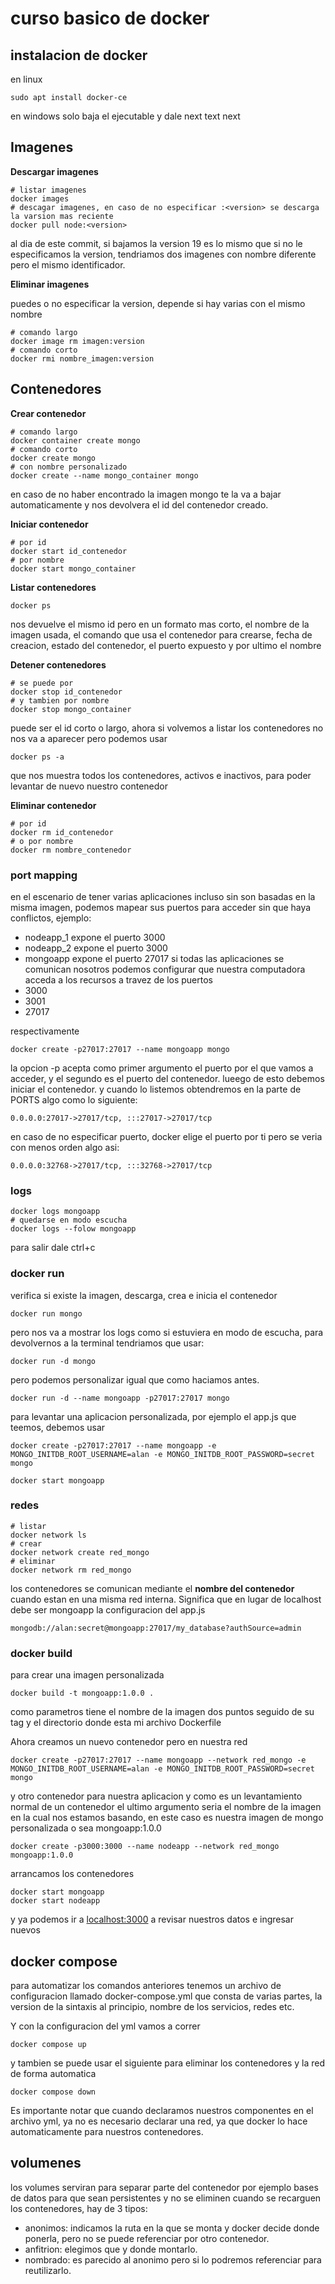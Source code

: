 # curso basico de docker

## instalacion de docker

en linux

```
sudo apt install docker-ce
```

en windows solo baja el ejecutable y dale next text next

## Imagenes

<b> Descargar imagenes </b>

```
# listar imagenes
docker images
# descagar imagenes, en caso de no especificar :<version> se descarga la varsion mas reciente
docker pull node:<version>

```

al dia de este commit, si bajamos la version 19 es lo mismo que si no le especificamos la version, tendriamos dos imagenes con nombre diferente pero el mismo identificador.

<b>Eliminar imagenes</b>

puedes o no especificar la version, depende si hay varias con el mismo nombre

```
# comando largo
docker image rm imagen:version
# comando corto
docker rmi nombre_imagen:version
```

## Contenedores

<b>Crear contenedor</b>

```
# comando largo
docker container create mongo
# comando corto
docker create mongo
# con nombre personalizado
docker create --name mongo_container mongo
```

en caso de no haber encontrado la imagen mongo te la va a bajar automaticamente y nos devolvera el id del contenedor creado.

<b>Iniciar contenedor</b>

```
# por id
docker start id_contenedor
# por nombre
docker start mongo_container

```

<b>Listar contenedores</b>

```
docker ps
```

nos devuelve el mismo id pero en un formato mas corto, el nombre de la imagen usada, el comando que usa el contenedor para crearse, fecha de creacion, estado del contenedor, el puerto expuesto y por ultimo el nombre

<b>Detener contenedores</b>

```
# se puede por
docker stop id_contenedor
# y tambien por nombre
docker stop mongo_container
```

puede ser el id corto o largo, ahora si volvemos a listar los contenedores no nos va a aparecer pero podemos usar

```
docker ps -a
```

que nos muestra todos los contenedores, activos e inactivos, para poder levantar de nuevo nuestro contenedor

<b>Eliminar contenedor</b>

```
# por id
docker rm id_contenedor
# o por nombre
docker rm nombre_contenedor
```

### port mapping

en el escenario de tener varias aplicaciones incluso sin son basadas en la misma imagen, podemos mapear sus puertos para acceder sin que haya conflictos, ejemplo:

- nodeapp_1 expone el puerto 3000
- nodeapp_2 expone el puerto 3000
- mongoapp expone el puerto 27017
  si todas las aplicaciones se comunican nosotros podemos configurar que nuestra computadora acceda a los recursos a travez de los puertos
- 3000
- 3001
- 27017

respectivamente

```
docker create -p27017:27017 --name mongoapp mongo
```

la opcion -p acepta como primer argumento el puerto por el que vamos a acceder, y el segundo es el puerto del contenedor. lueego de esto debemos iniciar el contenedor. y cuando lo listemos obtendremos en la parte de PORTS algo como lo siguiente:

```
0.0.0.0:27017->27017/tcp, :::27017->27017/tcp
```

en caso de no especificar puerto, docker elige el puerto por ti pero se veria con menos orden algo asi:

```
0.0.0.0:32768->27017/tcp, :::32768->27017/tcp
```

### logs

```
docker logs mongoapp
# quedarse en modo escucha
docker logs --folow mongoapp
```

para salir dale ctrl+c

### docker run

verifica si existe la imagen, descarga, crea e inicia el contenedor

```
docker run mongo
```

pero nos va a mostrar los logs como si estuviera en modo de escucha, para devolvernos a la terminal tendriamos que usar:

```
docker run -d mongo
```

pero podemos personalizar igual que como haciamos antes.

```
docker run -d --name mongoapp -p27017:27017 mongo
```

para levantar una aplicacion personalizada, por ejemplo el app.js que teemos, debemos usar

```
docker create -p27017:27017 --name mongoapp -e MONGO_INITDB_ROOT_USERNAME=alan -e MONGO_INITDB_ROOT_PASSWORD=secret mongo

docker start mongoapp

```

### redes

```
# listar
docker network ls
# crear
docker network create red_mongo
# eliminar
docker network rm red_mongo
```

los contenedores se comunican mediante el <b> nombre del contenedor </b> cuando estan en una misma red interna. Significa que en lugar de localhost debe ser mongoapp la configuracion del app.js

```
mongodb://alan:secret@mongoapp:27017/my_database?authSource=admin
```

### docker build

para crear una imagen personalizada

```
docker build -t mongoapp:1.0.0 .
```

como parametros tiene el nombre de la imagen dos puntos seguido de su tag y el directorio donde esta mi archivo Dockerfile

Ahora creamos un nuevo contenedor pero en nuestra red

```
docker create -p27017:27017 --name mongoapp --network red_mongo -e MONGO_INITDB_ROOT_USERNAME=alan -e MONGO_INITDB_ROOT_PASSWORD=secret mongo
```

y otro contenedor para nuestra aplicacion y como es un levantamiento normal de un contenedor el ultimo argumento seria el nombre de la imagen en la cual nos estamos basando, en este caso es nuestra imagen de mongo personalizada o sea mongoapp:1.0.0

```
docker create -p3000:3000 --name nodeapp --network red_mongo mongoapp:1.0.0
```

arrancamos los contenedores

```
docker start mongoapp
docker start nodeapp
```

y ya podemos ir a [localhost:3000](http://localhost:3000) a revisar nuestros datos e ingresar nuevos

## docker compose

para automatizar los comandos anteriores tenemos un archivo de configuracion llamado docker-compose.yml que consta de varias partes, la version de la sintaxis al principio, nombre de los servicios, redes etc.

Y con la configuracion del yml vamos a correr

```
docker compose up
```

y tambien se puede usar el siguiente para eliminar los contenedores y la red de forma automatica

```
docker compose down
```

Es importante notar que cuando declaramos nuestros componentes en el archivo yml, ya no es necesario declarar una red, ya que docker lo hace automaticamente para nuestros contenedores.

## volumenes

los volumes serviran para separar parte del contenedor por ejemplo bases de datos para que sean persistentes y no se eliminen cuando se recarguen los contenedores, hay de 3 tipos:

- anonimos: indicamos la ruta en la que se monta y docker decide donde ponerla, pero no se puede referenciar por otro contenedor.
- anfitrion: elegimos que y donde montarlo.
- nombrado: es parecido al anonimo pero si lo podremos referenciar para reutilizarlo.
